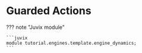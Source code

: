 # Guarded Actions

??? note "Juvix module"

    ```juvix
    module tutorial.engines.template.engine_dynamics;
    ```
